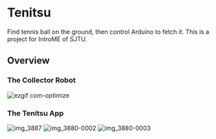 # Tenitsu

Find tennis ball on the ground, then control Arduino to fetch it. This is a project for IntroME of SJTU.

## Overview

### The Collector Robot

![ezgif com-optimize](https://user-images.githubusercontent.com/4198311/50545184-3c466080-0c46-11e9-99f6-75c3a582f644.gif)

### The Tenitsu App

![img_3887](https://user-images.githubusercontent.com/4198311/50545164-94309780-0c45-11e9-88c4-7331d3b8c60d.jpeg)
![img_3880-0002](https://user-images.githubusercontent.com/4198311/50545166-998de200-0c45-11e9-8c31-39acbd1855ed.png)
![img_3880-0003](https://user-images.githubusercontent.com/4198311/50545167-9a267880-0c45-11e9-9f45-9637181ff9d8.png)

